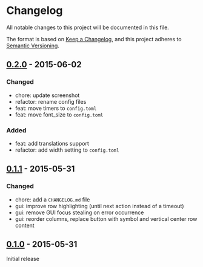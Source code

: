 # Changelog

All notable changes to this project will be documented in this file.

The format is based on [Keep a Changelog](https://keepachangelog.com/en/1.1.0/),
and this project adheres to [Semantic Versioning](https://semver.org/spec/v2.0.0.html).

## [0.2.0](https://github.com/KristjanESPERANTO/LoneWatcher/compare/v0.1.1...v0.2.0) - 2015-06-02

### Changed

- chore: update screenshot
- refactor: rename config files
- feat: move timers to `config.toml`
- feat: move font_size to `config.toml`

### Added

- feat: add translations support
- refactor: add width setting to `config.toml`

## [0.1.1](https://github.com/KristjanESPERANTO/LoneWatcher/compare/v0.1.0...v0.1.1) - 2015-05-31

### Changed

- chore: add a `CHANGELOG.md` file
- gui: improve row highlighting (until next action instead of a timeout)
- gui: remove GUI focus stealing on error occurrence
- gui: reorder columns, replace button with symbol and vertical center row content

## [0.1.0](https://github.com/KristjanESPERANTO/LoneWatcher/tag/v0.1.0) - 2015-05-31

Initial release